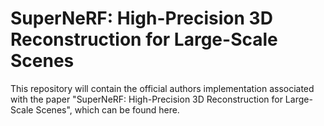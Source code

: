 # SuperNeRF: High-Precision 3D Reconstruction for Large-Scale Scenes
This repository will contain the official authors implementation associated with the paper "SuperNeRF: High-Precision 3D Reconstruction for Large-Scale Scenes", which can be found here. 
